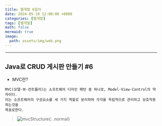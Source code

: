 ```yaml
---
title: 웹개발 6일차
date: 2024-05-10 12:00:00 +0800
categories: [웹개발]
tags: [웹개발]
math: false
mermaid: true
image:
  path: assets/img/web.png
---
```


<hr style="border:1px solid white">

## Java로 CRUD 게시판 만들기 #6
- MVC란?

```
MVC(모델-뷰-컨트롤러)는 소프트웨어 디자인 패턴 중 하나로, Model-View-Control의 약자이다.
이는 소프트웨어의 구성요소를 세 가지 역할로 분리하여 각각을 독립적으로 관리하고 상호작용하는것을
목표로한다.
```
> ![mvcStructure](https://github.com/alphathx13/alphathx13.github.io/assets/163115993/a2e7d015-8eb5-4a56-aa67-6d048408533a){: .normal}
